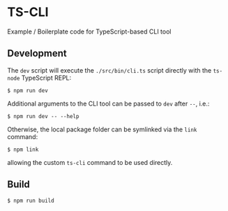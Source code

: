 # TS-CLI

Example / Boilerplate code for TypeScript-based CLI tool

## Development
The `dev` script will execute the `./src/bin/cli.ts` script directly with the `ts-node` TypeScript REPL:
```
$ npm run dev
```
Additional arguments to the CLI tool can be passed to `dev` after `--`, i.e.:
```
$ npm run dev -- --help
```

Otherwise, the local package folder can be symlinked via the `link` command:
```
$ npm link
```
allowing the custom `ts-cli` command to be used directly.


## Build
```
$ npm run build
```